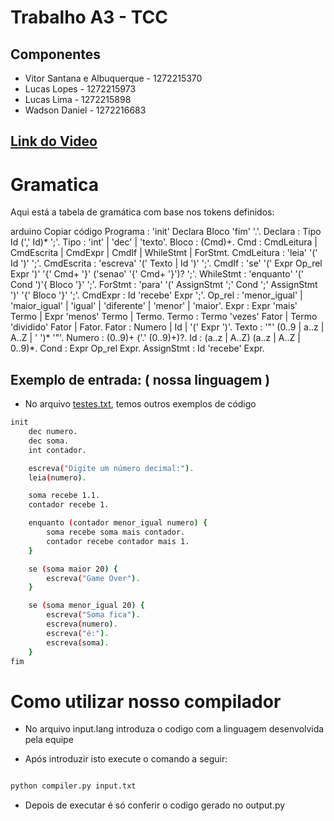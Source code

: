 # Trabalho A3 - TCC

## Componentes

- Vitor Santana e Albuquerque - 1272215370
- Lucas Lopes - 1272215973
- Lucas Lima - 1272215898
- Wadson Daniel - 1272216683

## [Link do Video](https://www.youtube.com)

# Gramatica


Aqui está a tabela de gramática com base nos tokens definidos:

arduino
Copiar código
Programa     : 'init' Declara Bloco 'fim' '.'.
Declara      : Tipo Id (',' Id)* ';'.
Tipo         : 'int' | 'dec' | 'texto'.
Bloco        : (Cmd)+.
Cmd          : CmdLeitura | CmdEscrita | CmdExpr | CmdIf | WhileStmt | ForStmt.
CmdLeitura   : 'leia' '(' Id ')' ';'.
CmdEscrita   : 'escreva' '(' Texto | Id ')' ';'.
CmdIf        : 'se' '(' Expr Op_rel Expr ')' '{' Cmd+ '}' ('senao' '{' Cmd+ '}')? ';'.
WhileStmt    : 'enquanto' '(' Cond ')'{ Bloco '}' ';'.
ForStmt      : 'para' '(' AssignStmt ';' Cond ';' AssignStmt ')' '{' Bloco '}' ';'.
CmdExpr      : Id 'recebe' Expr ';'.
Op_rel       : 'menor_igual' | 'maior_igual' | 'igual' | 'diferente' | 'menor' | 'maior'.
Expr         : Expr 'mais' Termo | Expr 'menos' Termo | Termo.
Termo        : Termo 'vezes' Fator | Termo 'dividido' Fator | Fator.
Fator        : Numero | Id | '(' Expr ')'.
Texto        : '"' (0..9 | a..z | A..Z | ' ')* '"'.
Numero       : (0..9)+ ('.' (0..9)+)?.
Id           : (a..z | A..Z) (a..z | A..Z | 0..9)*.
Cond         : Expr Op_rel Expr.
AssignStmt   : Id 'recebe' Expr.

## Exemplo de entrada: ( nossa linguagem )
- No arquivo [testes.txt](./testes.txt), temos outros exemplos de código
``` bash
init
    dec numero.
    dec soma.
    int contador.

    escreva("Digite um número decimal:").
    leia(numero).

    soma recebe 1.1.
    contador recebe 1.

    enquanto (contador menor_igual numero) {
        soma recebe soma mais contador.
        contador recebe contador mais 1.
    }

    se (soma maior 20) {
        escreva("Game Over").
    } 

    se (soma menor_igual 20) {
        escreva("Soma fica").
        escreva(numero).
        escreva("é:").
        escreva(soma).
    }
fim

```

# Como utilizar nosso compilador

- No arquivo input.lang introduza o codigo com a linguagem desenvolvida pela equipe

- Após introduzir isto execute o comando a seguir:

``` bash

python compiler.py input.txt

```

- Depois de executar é só conferir o codigo gerado no output.py


